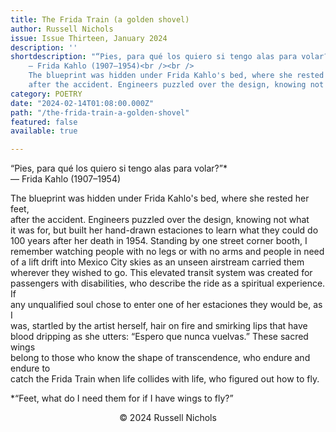 ```yaml
---
title: The Frida Train (a golden shovel)
author: Russell Nichols
issue: Issue Thirteen, January 2024
description: ''
shortdescription: "“Pies, para qué los quiero si tengo alas para volar?”*<br />
    ― Frida Kahlo (1907–1954)<br /><br />
    The blueprint was hidden under Frida Kahlo's bed, where she rested her feet,<br />
    after the accident. Engineers puzzled over the design, knowing not what<br />"
category: POETRY
date: "2024-02-14T01:08:00.000Z"
path: "/the-frida-train-a-golden-shovel"
featured: false
available: true

---
```


“Pies, para qué los quiero si tengo alas para volar?”*<br />
― Frida Kahlo (1907–1954)<br />

The blueprint was hidden under Frida Kahlo's bed, where she rested her feet,<br />
after the accident. Engineers puzzled over the design, knowing not what<br />
it was for, but built her hand-drawn estaciones to learn what they could do<br />
100 years after her death in 1954. Standing by one street corner booth, I<br />
remember watching people with no legs or with no arms and people in need<br />
of a lift drift into Mexico City skies as an unseen airstream carried them<br />
wherever they wished to go. This elevated transit system was created for<br />
passengers with disabilities, who describe the ride as a spiritual experience. If<br />
any unqualified soul chose to enter one of her estaciones they would be, as I<br />
was, startled by the artist herself, hair on fire and smirking lips that have<br />
blood dripping as she utters: “Espero que nunca vuelvas.” These sacred wings<br />
belong to those who know the shape of transcendence, who endure and endure to<br />
catch the Frida Train when life collides with life, who figured out how to fly.<br />

*“Feet, what do I need them for if I have wings to fly?”<br />


<p style="text-align: center;">© 2024 Russell Nichols</p>

